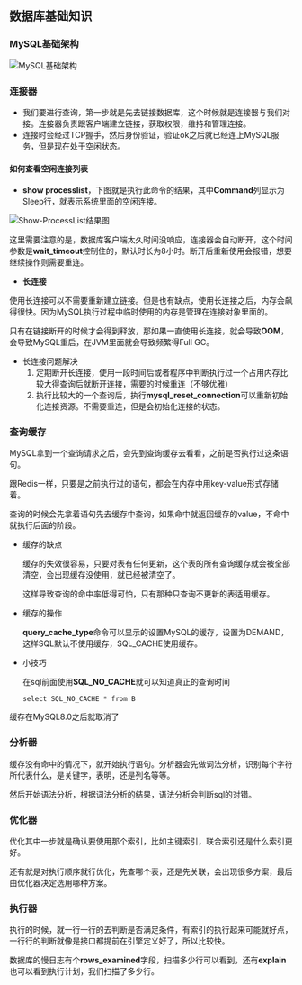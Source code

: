 ## 数据库基础知识

### MySQL基础架构

![MySQL基础架构](https://cdn.jsdelivr.net/gh/hanmlian/image-hosting@master/DataBase/MySQL基础架构.37mky6wm9c80.jpg)



### 连接器

- 我们要进行查询，第一步就是先去链接数据库，这个时候就是连接器与我们对接。连接器负责跟客户端建立链接，获取权限，维持和管理连接。
- 连接时会经过TCP握手，然后身份验证，验证ok之后就已经连上MySQL服务，但是现在处于空闲状态。

#### 如何查看空闲连接列表

- **show processlist**，下图就是执行此命令的结果，其中**Command**列显示为Sleep行，就表示系统里面的空闲连接。

![Show-ProcessList结果图](https://cdn.jsdelivr.net/gh/hanmlian/image-hosting@master/DataBase/Show-ProcessList结果图.ysh7va94j8g.png)

这里需要注意的是，数据库客户端太久时间没响应，连接器会自动断开，这个时间参数是**wait_timeout**控制住的，默认时长为8小时。断开后重新使用会报错，想要继续操作则需要重连。

- **长连接**

使用长连接可以不需要重新建立链接。但是也有缺点，使用长连接之后，内存会飙得很快。因为MySQL执行过程中临时使用的内存是管理在连接对象里面的。

只有在链接断开的时候才会得到释放，那如果一直使用长连接，就会导致**OOM**，会导致MySQL重启，在JVM里面就会导致频繁得Full GC。

- 长连接问题解决
  1. 定期断开长连接，使用一段时间后或者程序中判断执行过一个占用内存比较大得查询后就断开连接，需要的时候重连（不够优雅）
  2. 执行比较大的一个查询后，执行**mysql_reset_connection**可以重新初始化连接资源。不需要重连，但是会初始化连接的状态。



### 查询缓存

MySQL拿到一个查询请求之后，会先到查询缓存去看看，之前是否执行过这条语句。

跟Redis一样，只要是之前执行过的语句，都会在内存中用key-value形式存储着。

查询的时候会先拿着语句先去缓存中查询，如果命中就返回缓存的value，不命中就执行后面的阶段。

- 缓存的缺点

  缓存的失效很容易，只要对表有任何更新，这个表的所有查询缓存就会被全部清空，会出现缓存没使用，就已经被清空了。

  这样导致查询的命中率低得可怕，只有那种只查询不更新的表适用缓存。

- 缓存的操作

  **query_cache_type**命令可以显示的设置MySQL的缓存，设置为DEMAND，这样SQL默认不使用缓存，SQL_CACHE使用缓存。

- 小技巧

  在sql前面使用**SQL_NO_CACHE**就可以知道真正的查询时间

  ```
  select SQL_NO_CACHE * from B
  ```

缓存在MySQL8.0之后就取消了



### 分析器

缓存没有命中的情况下，就开始执行语句。分析器会先做词法分析，识别每个字符所代表什么，是关键字，表明，还是列名等等。

然后开始语法分析，根据词法分析的结果，语法分析会判断sql的对错。



### 优化器

优化其中一步就是确认要使用那个索引，比如主键索引，联合索引还是什么索引更好。

还有就是对执行顺序就行优化，先查哪个表，还是先关联，会出现很多方案，最后由优化器决定选用哪种方案。



### 执行器

执行的时候，就一行一行的去判断是否满足条件，有索引的执行起来可能就好点，一行行的判断就像是接口都提前在引擎定义好了，所以比较快。

数据库的慢日志有个**rows_examined**字段，扫描多少行可以看到，还有**explain**也可以看到执行计划，我们扫描了多少行。

